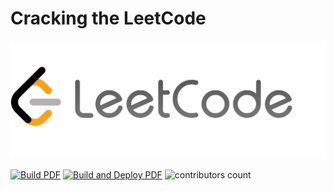 # Cracking the LeetCode

<p align="center">
  <img src="img/leetcode_logo.png" width="1200"  alt="LeetCode Logo"/>
</p>


[![Build PDF](https://github.com/kolosovpetro/CrackingTheLeetCode/actions/workflows/build.yml/badge.svg)](https://github.com/kolosovpetro/CrackingTheLeetCode/actions/workflows/build.yml/badge.svg)
[![Build and Deploy PDF](https://github.com/kolosovpetro/CrackingTheLeetCode/actions/workflows/build-and-deploy.yml/badge.svg)](https://github.com/kolosovpetro/CrackingTheLeetCode/actions/workflows/build-and-deploy.yml/badge.svg)
![contributors count](https://img.shields.io/github/contributors/kolosovpetro/CrackingTheLeetCode)